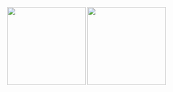 <div align="center">
  <img height="180em" src="https://github-readme-stats.vercel.app/api?username=NerostavKuznetsov&cache_seconds=0&show_icons=true&theme=merko&include_all_commits=true&count_private=true"/>
  <img height="180em" src="https://github-readme-stats.vercel.app/api/top-langs/?username=NerostavKuznetsov&cache_seconds=0&layout=compact&show_icons=true&theme=merko"/>
</div>
















